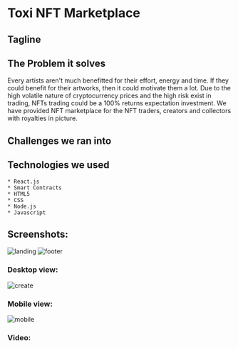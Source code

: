 # Toxi NFT Marketplace
## Tagline
## The Problem it solves
Every artists aren't much benefitted for their effort, energy and time. If they could benefit for their artworks, then it could motivate them a lot. Due to the high volatile nature of cryptocurrency prices and the high risk exist in trading, NFTs trading could be a 100% returns expectation investment. We have provided NFT marketplace for the NFT traders, creators and collectors with royalties in picture.
## Challenges we ran into


## Technologies we used
    * React.js
    * Smart Contracts
    * HTML5
    * CSS
    * Node.js
    * Javascript

## Screenshots:
![landing](https://user-images.githubusercontent.com/78247889/133885970-5f12da2b-4f73-4c60-901d-762df3d817cf.png)
![footer](https://user-images.githubusercontent.com/78247889/133886005-1e9621bb-260e-450e-8d3d-3a45a59f11bd.png)
### Desktop view:
![create](https://user-images.githubusercontent.com/78247889/133886015-a00a62ae-4a5e-4f79-8304-2b32903e1c5a.png)
### Mobile view:
![mobile](https://user-images.githubusercontent.com/78247889/133885997-54dcb98e-1561-47bc-be08-bfbe99e7513b.png)
### Video:
